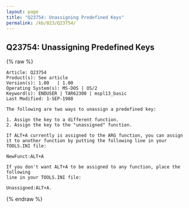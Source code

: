 ```yaml
---
layout: page
title: "Q23754: Unassigning Predefined Keys"
permalink: /kb/023/Q23754/
---
```


## Q23754: Unassigning Predefined Keys

{% raw %}

	Article: Q23754
	Product(s): See article
	Version(s): 1.00   | 1.00
	Operating System(s): MS-DOS | OS/2
	Keyword(s): ENDUSER | TAR62300 | mspl13_basic
	Last Modified: 1-SEP-1988
	
	The following are two ways to unassign a predefined key:
	
	1. Assign the key to a different function.
	2. Assign the key to the "unassigned" function.
	
	If ALT+A currently is assigned to the ARG function, you can assign
	it to another function by putting the following line in your
	TOOLS.INI file:
	
	NewFunct:ALT+A
	
	If you don't want ALT+A to be assigned to any function, place the following
	line in your TOOLS.INI file:
	
	Unassigned:ALT+A.

{% endraw %}
